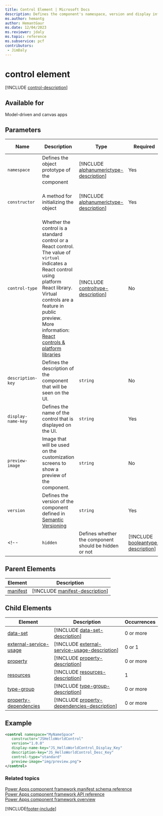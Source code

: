 ```yaml
---
title: Control Element | Microsoft Docs
description: Defines the component's namespace, version and display information.
ms.author: hemantg
author: HemantGaur
ms.date: 12/04/2023
ms.reviewer: jdaly
ms.topic: reference
ms.subservice: pcf
contributors:
 - JimDaly
---
```


# control element

[!INCLUDE [control-description](includes/control-description.md)]

## Available for

Model-driven and canvas apps

## Parameters

|Name|Description|Type|Required|Available for|
|--|--|--|--|--------|
|`namespace`|Defines the object prototype of the component|[!INCLUDE [alphanumerictype-description](includes/alphanumerictype-description.md)]|Yes|Model-driven and canvas apps |
|`constructor`|A method for initializing the object|[!INCLUDE [alphanumerictype-description](includes/alphanumerictype-description.md)]|Yes|Model-driven and canvas apps |
|`control-type`|Whether the control is a standard control or a React control. The value of `virtual` indicates a React control using platform React library. Virtual controls are a feature in public preview. More information: [React controls & platform libraries](../react-controls-platform-libraries.md)|[!INCLUDE [controltype-description](includes/controltype-description.md)]|No|Model-driven and canvas apps |
|`description-key`|Defines the description of the component that will be seen on the UI.|`string`|No|Model-driven and canvas apps |
|`display-name-key`|Defines the name of the control that is displayed on the UI.|`string`|Yes|Model-driven and canvas apps  | 
|`preview-image`|Image that will be used on the customization screens to show a preview of the component.|`string`|No|Model-driven apps|
|`version`|Defines the version of the component defined in [Semantic Versioning](https://semver.org)|`string`|Yes|Model-driven and canvas apps |
<!--|`hidden`|Defines whether the component should be hidden or not|[!INCLUDE [booleantype-description](includes/booleantype-description.md)]| No|Model-driven apps|-->

## Parent Elements

|Element|Description|
|--|--|
|[manifest](manifest.md)|[!INCLUDE [manifest-description](includes/manifest-description.md)]|

## Child Elements

|Element|Description|Occurrences|
|--|--|--|
|[data-set](data-set.md)|[!INCLUDE [data-set-description](includes/data-set-description.md)]|0 or more|
|[external-service-usage](external-service-usage.md)|[!INCLUDE [external-service-usage-description](includes/external-service-usage-description.md)]|0 or 1|
|[property](property.md)|[!INCLUDE [property-description](includes/property-description.md)]|0 or more|
|[resources](resources.md)|[!INCLUDE [resources-description](includes/resources-description.md)]|1|
|[type-group](type-group.md)|[!INCLUDE [type-group-description](includes/type-group-description.md)]|0 or more|
|[property-dependencies](property-dependencies.md)|[!INCLUDE [property-dependencies-description](includes/property-dependencies-description.md)]|0 or more|

## Example

```xml
<control namespace="MyNameSpace"
   constructor="JSHelloWorldControl"
   version="1.0.0"
   display-name-key="JS_HelloWorldControl_Display_Key"
   description-key="JS_HelloWorldControl_Desc_Key"
   control-type="standard"
   preview-image="img/preview.png">
</control>
  ```

### Related topics

[Power Apps component framework manifest schema reference](index.md)<br/>
[Power Apps component framework API reference](../reference/index.md)<br/>
[Power Apps component framework overview](../overview.md)


[!INCLUDE[footer-include](../../../includes/footer-banner.md)]

